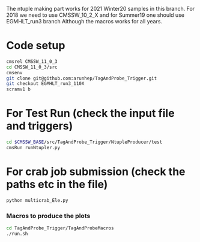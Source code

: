 The ntuple making part works for 2021 Winter20 samples in this branch.
For 2018 we need to use CMSSW_10_2_X and for Summer19 one should use EGMHLT_run3 branch
Although the macros works for all years.

# Code setup

```bash
cmsrel CMSSW_11_0_3
cd CMSSW_11_0_3/src
cmsenv
git clone git@github.com:arunhep/TagAndProbe_Trigger.git
git checkout EGMHLT_run3_110X
scramv1 b
```

# For Test Run (check the input file and triggers)

```bash
cd $CMSSW_BASE/src/TagAndProbe_Trigger/NtupleProducer/test
cmsRun runNtupler.py
```

# For crab job submission (check the paths etc in the file)

```bash
python multicrab_Ele.py
```

### Macros to produce the plots

```bash
cd TagAndProbe_Trigger/TagAndProbeMacros
./run.sh
```
